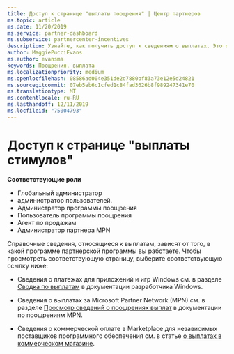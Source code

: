 ```yaml
---
title: Доступ к странице "выплаты поощрения" | Центр партнеров
ms.topic: article
ms.date: 11/20/2019
ms.service: partner-dashboard
ms.subservice: partnercenter-incentives
description: Узнайте, как получить доступ к сведениям о выплатах. Это относится к выплатам приложений и игр Windows, а также MPN стимулам.
author: MaggiePucciEvans
ms.author: evansma
keywords: Поощрения, выплата
ms.localizationpriority: medium
ms.openlocfilehash: 08586ad004e351de2d7880bf83a73e12e5d24821
ms.sourcegitcommit: 07eb5eb6c1cfed1c84fad3626b8f989247341e70
ms.translationtype: MT
ms.contentlocale: ru-RU
ms.lasthandoff: 12/11/2019
ms.locfileid: "75004793"
---
```

# <a name="access-your-incentives-payouts-page"></a>Доступ к странице "выплаты стимулов"

**Соответствующие роли**
-   Глобальный администратор
-   администратор пользователей.
-   Администратор программы поощрения
-   Пользователь программы поощрения
-   Агент по продажам
-   Администратор партнера MPN

Справочные сведения, относящиеся к выплатам, зависят от того, в какой программе партнерской программы вы работаете. Чтобы просмотреть соответствующую страницу, выберите соответствующую ссылку ниже:

- Сведения о платежах для приложений и игр Windows см. в разделе [Сводка по выплатам](https://docs.microsoft.com/windows/uwp/publish/payout-summary) в документации разработчика Windows.

- Сведения о выплатах за Microsoft Partner Network (MPN) см. в разделе [Просмотр сведений о поощрениях выплат](understand-incentive-payouts.md) в документации по поощрениям MPN.

- Сведения о коммерческой оплате в Marketplace для независимых поставщиков программного обеспечения см. в статье [о выплатах в коммерческом магазине](https://docs.microsoft.com/azure/marketplace/partner-center-portal/payout-summary).
